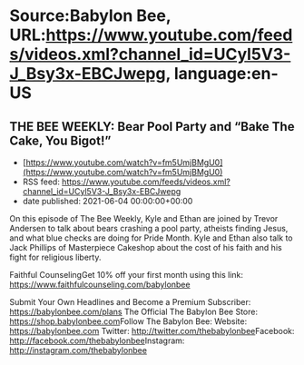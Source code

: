 # Source:Babylon Bee, URL:https://www.youtube.com/feeds/videos.xml?channel_id=UCyl5V3-J_Bsy3x-EBCJwepg, language:en-US

## THE BEE WEEKLY: Bear Pool Party and “Bake The Cake, You Bigot!”
 - [https://www.youtube.com/watch?v=fm5UmjBMgU0](https://www.youtube.com/watch?v=fm5UmjBMgU0)
 - RSS feed: https://www.youtube.com/feeds/videos.xml?channel_id=UCyl5V3-J_Bsy3x-EBCJwepg
 - date published: 2021-06-04 00:00:00+00:00

On this episode of The Bee Weekly, Kyle and Ethan are joined by Trevor Andersen to talk about bears crashing a pool party, atheists finding Jesus, and what blue checks are doing for Pride Month. Kyle and Ethan also talk to Jack Phillips of Masterpiece Cakeshop about the cost of his faith and his fight for religious liberty.

Faithful CounselingGet 10% off your first month using this link: https://www.faithfulcounseling.com/babylonbee

Submit Your Own Headlines and Become a Premium Subscriber: https://babylonbee.com/plans
The Official The Babylon Bee Store: https://shop.babylonbee.com​​​​
Follow The Babylon Bee:
Website: https://babylonbee.com​​​​
Twitter: http://twitter.com/thebabylonbee
​​​​Facebook: http://facebook.com/thebabylonbee
​​​​Instagram: http://instagram.com/thebabylonbee​


